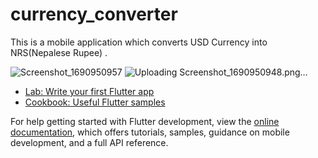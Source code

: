 # currency_converter

This is a mobile application which converts USD Currency into NRS(Nepalese Rupee) . 


![Screenshot_1690950957](https://github.com/Whatsuf148/Currency_converter/assets/84721412/67c12978-acaa-467e-822e-6fa615d4728f)
![Uploading Screenshot_1690950948.png…]()



- [Lab: Write your first Flutter app](https://docs.flutter.dev/get-started/codelab)
- [Cookbook: Useful Flutter samples](https://docs.flutter.dev/cookbook)

For help getting started with Flutter development, view the
[online documentation](https://docs.flutter.dev/), which offers tutorials,
samples, guidance on mobile development, and a full API reference.
